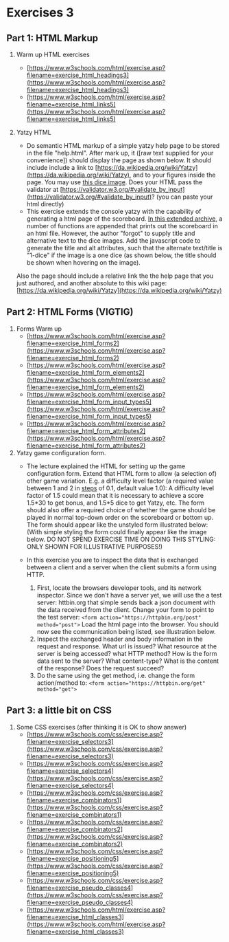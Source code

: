 # Exercises 3

## Part 1: HTML Markup

1. Warm up HTML exercises 
    - [https://www.w3schools.com/html/exercise.asp?filename=exercise_html_headings3](https://www.w3schools.com/html/exercise.asp?filename=exercise_html_headings3)
    - [https://www.w3schools.com/html/exercise.asp?filename=exercise_html_links5](https://www.w3schools.com/html/exercise.asp?filename=exercise_html_links5)
2. Yatzy HTML
    - Do semantic HTML markup of a simple yatzy help page to be stored in the file "help.html".  After mark up, it ([raw text supplied for your convenience]) should display the page as shown below. It should include include a link to [https://da.wikipedia.org/wiki/Yatzy](https://da.wikipedia.org/wiki/Yatzy), and to your figures inside the page. You may use [this dice image](https://www.moodle.aau.dk/pluginfile.php/2447174/mod_page/content/15/3d-dice.png). Does your HTML pass the validator at [https://validator.w3.org/#validate_by_input](https://validator.w3.org/#validate_by_input)? (you can paste your html directly) 
    - This exercise extends the console yatzy with the capability of generating a html page of the scoreboard. [In this extended archive](https://www.moodle.aau.dk/pluginfile.php/2447174/mod_page/content/15/Yatzy%20-%20basic%20-%20HTML%20-%20Exercise.zip), a number of functions are appended that prints out the scoreboard in an html file. However, the author "forgot" to supply title and alternative text to the dice images. Add the javascript code to generate the title and alt attributes, such that the alternate text/title is "1-dice"  if the image is a one dice (as shown below, the title should be shown when hovering on the image).

    Also the page should include a relative link the the help page that you just authored, and another absolute to this wiki page: [https://da.wikipedia.org/wiki/Yatzy](https://da.wikipedia.org/wiki/Yatzy) 



## Part 2: HTML Forms (VIGTIG)   

1. Forms Warm up
    - [https://www.w3schools.com/html/exercise.asp?filename=exercise_html_forms2](https://www.w3schools.com/html/exercise.asp?filename=exercise_html_forms2)
    - [https://www.w3schools.com/html/exercise.asp?filename=exercise_html_form_elements2](https://www.w3schools.com/html/exercise.asp?filename=exercise_html_form_elements2)
    - [https://www.w3schools.com/html/exercise.asp?filename=exercise_html_form_input_types5](https://www.w3schools.com/html/exercise.asp?filename=exercise_html_form_input_types5)
    - [https://www.w3schools.com/html/exercise.asp?filename=exercise_html_form_attributes2](https://www.w3schools.com/html/exercise.asp?filename=exercise_html_form_attributes2)
2. Yatzy game configuration form. 
    - The lecture explained the HTML for setting up the game configuration form. Extend that HTML form to allow (a selection of) other game variation. E.g. a difficulty level factor (a required value between 1 and 2 in [steps](https://developer.mozilla.org/en-US/docs/Web/HTML/Attributes/step) of 0.1, default value 1.0): A difficulty level factor of 1.5 could mean that it is necessary to achieve a score 1.5\*30 to get bonus, and 1.5\*5 dice to get Yatzy, etc. The form should also offer a required choice of whether the game should be played in normal top-down order on the scoreboard or bottom up. The form should appear like the unstyled form illustrated below:
    (With simple styling the form could finally appear like the image below. DO NOT SPEND EXERCISE TIME ON DOING THIS STYLING: ONLY SHOWN FOR ILLUSTRATIVE PURPOSES!)


    - In this exercise you are to inspect the data that is exchanged between a client and a server when the client submits a form using HTTP. 
        1. First, locate the browsers developer tools, and its network inspector. Since we don't have a server yet, we will use the a test server: httbin.org that simple sends back a json document with the data received from the client.  Change your form to point to the test server: 
        `<form action="https://httpbin.org/post" method="post">`
        Load the html page into the browser. You should now see the communication being listed, see illustration below.
        2. Inspect the exchanged header and body information in the request and response.
        What url is issued? What resource at the server is being accessed? what HTTP method?
        How is the form data sent to the server? What content-type?
        What is the content of the response? Does the request succeed?
        3. Do the same using the get method, i.e. change the form action/method to:
        `<form action="https://httpbin.org/get" method="get">`

## Part 3: a little bit on CSS

1. Some CSS exercises (after thinking it is OK to show answer)
      - [https://www.w3schools.com/css/exercise.asp?filename=exercise_selectors3](https://www.w3schools.com/css/exercise.asp?filename=exercise_selectors3)
      - [https://www.w3schools.com/css/exercise.asp?filename=exercise_selectors4](https://www.w3schools.com/css/exercise.asp?filename=exercise_selectors4)
      - [https://www.w3schools.com/css/exercise.asp?filename=exercise_combinators1](https://www.w3schools.com/css/exercise.asp?filename=exercise_combinators1)
      - [https://www.w3schools.com/css/exercise.asp?filename=exercise_combinators2](https://www.w3schools.com/css/exercise.asp?filename=exercise_combinators2)
      - [https://www.w3schools.com/css/exercise.asp?filename=exercise_positioning5](https://www.w3schools.com/css/exercise.asp?filename=exercise_positioning5)
      - [https://www.w3schools.com/css/exercise.asp?filename=exercise_pseudo_classes4](https://www.w3schools.com/css/exercise.asp?filename=exercise_pseudo_classes4)
      - [https://www.w3schools.com/html/exercise.asp?filename=exercise_html_classes3](https://www.w3schools.com/html/exercise.asp?filename=exercise_html_classes3)
